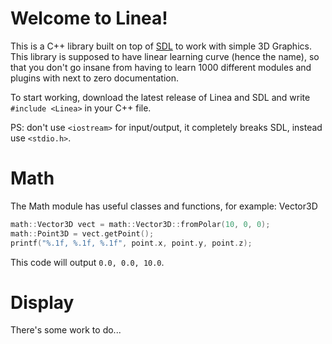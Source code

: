 # **Welcome to Linea!**

This is a C++ library built on top of [SDL](https://github.com/libsdl-org/SDL) to work with simple 3D Graphics.
This library is supposed to have linear learning curve (hence the name), so that you don't go insane from having to learn 1000 different modules and plugins with next to zero documentation.

To start working, download the latest release of Linea and SDL and write `#include <Linea>` in your C++ file.

PS: don't use `<iostream>` for input/output, it completely breaks SDL, instead use `<stdio.h>`.

# Math

The Math module has useful classes and functions, for example: Vector3D
```C++
math::Vector3D vect = math::Vector3D::fromPolar(10, 0, 0);
math::Point3D = vect.getPoint();
printf("%.1f, %.1f, %.1f", point.x, point.y, point.z);
```
This code will output `0.0, 0.0, 10.0`.

# Display
There's some work to do...
